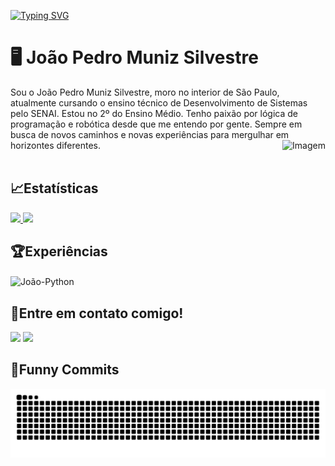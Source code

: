 [![Typing SVG](https://readme-typing-svg.demolab.com/?lines=Bem+Vindo(a)+ao+meu+perfil!&color=e54bc1&size=25&pause=1200&center=false&vCenter=false&ramdom=false)](https://git.io/typing-svg)

# 🖥️ João Pedro Muniz Silvestre

<div>
    Sou o João Pedro Muniz Silvestre, moro no interior de São Paulo, atualmente cursando o ensino técnico de Desenvolvimento de Sistemas pelo SENAI. Estou no 2º do Ensino Médio. Tenho paixão por lógica de programação e robótica desde que me entendo por gente. Sempre em busca de novos caminhos e novas experiências para mergulhar em horizontes diferentes.
  <img align="right" alt="Imagem" height="100" src="https://media0.giphy.com/media/v1.Y2lkPTc5MGI3NjExNXlraTdpdmc2Z2xvNGxscnR1aXFrc2IzbTRubHkydTg4bjY3cjIwbiZlcD12MV9pbnRlcm5hbF9naWZfYnlfaWQmY3Q9cw/ME3oURy9PQYCDbNXES/giphy.gif">
</div>
<br>

## 📈Estatísticas
<div>
  <a href="https://github.com/joaomnz13">
    <img height="180cm" src="https://github-readme-stats.vercel.app/api?username=joaomnz13&show_icons=true&theme=jolly&include_all_comits=true&count_private=true"/>
    <img height="100cm" src="https://github-readme-stats.vercel.app/api/top-langs/?username=joaomnz13&layout=compact&langs_count-16&theme=jolly"/>
  </a>
</div>

## 🏆Experiências
<div>
  <img align="center" alt="João-Python" height="40" src="https://cdn.jsdelivr.net/gh/devicons/devicon@latest/icons/python/python-original.svg" />
</div>

## 📨Entre em contato comigo!
<div>
  <a href="https://instagram.com/joao.mnz_" target="=_blank"><img height="25" src="https://img.shields.io/badge/Instagram-E4405F?style=for-the-badge&logo=instagram&logoColor=white" target="_blank"></a>
  <a href="mailto:joao.munizsenai25@gmail.com" target="=_blank"><img height="25" src="https://img.shields.io/badge/Gmail-D14836?style=for-the-badge&logo=gmail&logoColor=white" target="_blank"></a>
</div>

## 🐍Funny Commits
<picture align="center">
  <source media="(prefers-color-scheme: dark)" srcset="https://raw.githubusercontent.com/joaomnz13/joaomnz13/output/github-contribution-grid-snake-dark.svg">
  <source media="(prefers-color-scheme: light)" srcset="https://raw.githubusercontent.com/joaomnz13/joaomnz13/output/github-contribution-grid-snake-dark.svg">
  <img align="center" alt="github contribution grid snake animation" src="https://raw.githubusercontent.com/joaomnz13/joaomnz13/output/github-contribution-grid-snake.svg">
</picture>
